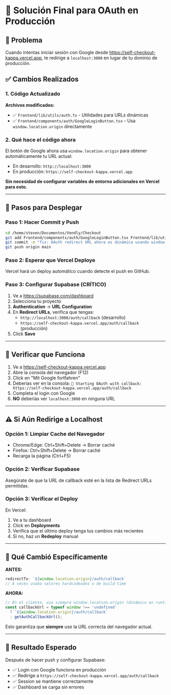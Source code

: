 # 🔧 Solución Final para OAuth en Producción

## 🎯 Problema

Cuando intentas iniciar sesión con Google desde https://self-checkout-kappa.vercel.app, te redirige a `localhost:3000` en lugar de tu dominio de producción.

## ✅ Cambios Realizados

### 1. Código Actualizado

**Archivos modificados:**
- ✅ `Frontend/lib/utils/auth.ts` - Utilidades para URLs dinámicas
- ✅ `Frontend/components/auth/GoogleLoginButton.tsx` - Usa `window.location.origin` directamente

### 2. Qué hace el código ahora

El botón de Google ahora usa `window.location.origin` para obtener automáticamente tu URL actual:
- En desarrollo: `http://localhost:3000`
- En producción: `https://self-checkout-kappa.vercel.app`

**Sin necesidad de configurar variables de entorno adicionales en Vercel para esto.**

---

## 🚀 Pasos para Desplegar

### Paso 1: Hacer Commit y Push

```bash
cd /home/steven/Documentos/Vendly/Checkout
git add Frontend/components/auth/GoogleLoginButton.tsx Frontend/lib/utils/auth.ts
git commit -m "fix: OAuth redirect URL ahora es dinámica usando window.location.origin"
git push origin main
```

### Paso 2: Esperar que Vercel Deploye

Vercel hará un deploy automático cuando detecte el push en GitHub.

### Paso 3: Configurar Supabase (CRÍTICO)

1. Ve a https://supabase.com/dashboard
2. Selecciona tu proyecto
3. **Authentication** → **URL Configuration**
4. En **Redirect URLs**, verifica que tengas:
   - `http://localhost:3000/auth/callback` (desarrollo)
   - `https://self-checkout-kappa.vercel.app/auth/callback` (producción)
5. Click **Save**

---

## 🧪 Verificar que Funciona

1. Ve a https://self-checkout-kappa.vercel.app
2. Abre la consola del navegador (F12)
3. Click en "Mit Google fortfahren"
4. Deberías ver en la consola: `🔐 Starting OAuth with callback: https://self-checkout-kappa.vercel.app/auth/callback`
5. Completa el login con Google
6. **NO** deberías ver `localhost:3000` en ninguna URL

---

## ⚠️ Si Aún Redirige a Localhost

### Opción 1: Limpiar Cache del Navegador

- Chrome/Edge: Ctrl+Shift+Delete → Borrar caché
- Firefox: Ctrl+Shift+Delete → Borrar caché
- Recarga la página (Ctrl+F5)

### Opción 2: Verificar Supabase

Asegúrate de que la URL de callback esté en la lista de Redirect URLs permitidas.

### Opción 3: Verificar el Deploy

En Vercel:
1. Ve a tu dashboard
2. Click en **Deployments**
3. Verifica que el último deploy tenga tus cambios más recientes
4. Si no, haz un **Redeploy** manual

---

## 📝 Qué Cambió Específicamente

**ANTES:**
```typescript
redirectTo: `${window.location.origin}/auth/callback`
// A veces usaba valores hardcodeados o de build-time
```

**AHORA:**
```typescript
// En el cliente, usa siempre window.location.origin (dinámico en runtime)
const callbackUrl = typeof window !== 'undefined' 
  ? `${window.location.origin}/auth/callback`
  : getAuthCallbackUrl();
```

Esto garantiza que **siempre** use la URL correcta del navegador actual.

---

## 🎉 Resultado Esperado

Después de hacer push y configurar Supabase:
- ✅ Login con Google funciona en producción
- ✅ Redirige a `https://self-checkout-kappa.vercel.app/auth/callback`
- ✅ Session se mantiene correctamente
- ✅ Dashboard se carga sin errores

